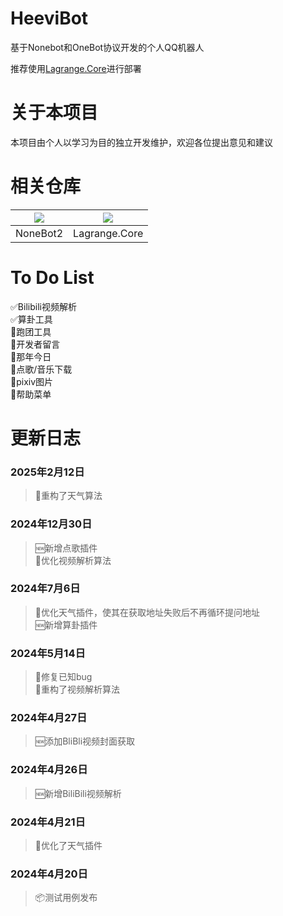 # HeeviBot
基于Nonebot和OneBot协议开发的个人QQ机器人  

推荐使用[Lagrange.Core](https://github.com/LagrangeDev/Lagrange.Core)进行部署  

# 关于本项目  
本项目由个人以学习为目的独立开发维护，欢迎各位提出意见和建议  

# 相关仓库  

| [![](https://avatars.githubusercontent.com/u/63496654?s=200&v=4)](https://github.com/nonebot/nonebot2) | [![](https://avatars.githubusercontent.com/u/148437753?s=200&v=4)](https://github.com/LagrangeDev/Lagrange.Core) |
| :---: | :---: |
| NoneBot2 | Lagrange.Core |  

# To Do List
:white_check_mark:Bilibili视频解析  
:white_check_mark:算卦工具  
:black_square_button:跑团工具  
:black_square_button:开发者留言  
:black_square_button:那年今日  
:black_square_button:点歌/音乐下载  
:black_square_button:pixiv图片  
:black_square_button:帮助菜单  

# 更新日志
### 2025年2月12日
>🔨重构了天气算法
### 2024年12月30日
>🆕新增点歌插件  
>🔨优化视频解析算法  
### 2024年7月6日
>🔨优化天气插件，使其在获取地址失败后不再循环提问地址  
>🆕新增算卦插件  
### 2024年5月14日
>🐛修复已知bug  
>🔨重构了视频解析算法  
### 2024年4月27日
>🆕添加BliBli视频封面获取  
### 2024年4月26日
>🆕新增BiliBili视频解析  
### 2024年4月21日
>🚀优化了天气插件  
### 2024年4月20日
>📦测试用例发布  

